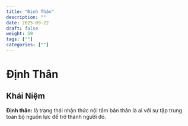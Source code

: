 ```yaml
---
title: "Định Thân"
description: ""
date: 2025-09-22
draft: false
weight: 59
tags: [""]
categories: [""]
---
```


# Định Thân

<!-- **Mã:** 
**Nhóm:**  -->

## Khái Niệm

**Định thân:** là trạng thái nhận thức nội tâm bản thân là ai với sự tập trung toàn bộ nguồn lực để trở thành người đó.